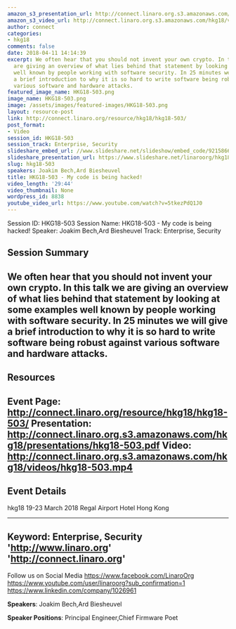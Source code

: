 ```yaml
---
amazon_s3_presentation_url: http://connect.linaro.org.s3.amazonaws.com/hkg18/presentations/hkg18-503.pdf
amazon_s3_video_url: http://connect.linaro.org.s3.amazonaws.com/hkg18/videos/hkg18-503.mp4
author: connect
categories:
- hkg18
comments: false
date: 2018-04-11 14:14:39
excerpt: We often hear that you should not invent your own crypto. In this talk we
  are giving an overview of what lies behind that statement by looking at some examples
  well known by people working with software security. In 25 minutes we will give
  a brief introduction to why it is so hard to write software being robust against
  various software and hardware attacks.
featured_image_name: HKG18-503.png
image_name: HKG18-503.png
image: /assets/images/featured-images/HKG18-503.png
layout: resource-post
link: http://connect.linaro.org/resource/hkg18/hkg18-503/
post_format:
- Video
session_id: HKG18-503
session_track: Enterprise, Security
slideshare_embed_url: //www.slideshare.net/slideshow/embed_code/92158662
slideshare_presentation_url: https://www.slideshare.net/linaroorg/hkg18503-my-code-is-being-hacked
slug: hkg18-503
speakers: Joakim Bech,Ard Biesheuvel
title: HKG18-503 - My code is being hacked!
video_length: '29:44'
video_thumbnail: None
wordpress_id: 8838
youtube_video_url: https://www.youtube.com/watch?v=5tkezPdQ1J0
---
```


Session ID: HKG18-503
Session Name: HKG18-503 - My code is being hacked!
Speaker: Joakim Bech,Ard Biesheuvel
Track: Enterprise, Security


## Session Summary
We often hear that you should not invent your own crypto. In this talk we are giving an overview of what lies behind that statement by looking at some examples well known by people working with software security. In 25 minutes we will give a brief introduction to why it is so hard to write software being robust against various software and hardware attacks.
---------------------------------------------------
## Resources
Event Page: http://connect.linaro.org/resource/hkg18/hkg18-503/
Presentation: http://connect.linaro.org.s3.amazonaws.com/hkg18/presentations/hkg18-503.pdf
Video: http://connect.linaro.org.s3.amazonaws.com/hkg18/videos/hkg18-503.mp4
 ---------------------------------------------------
## Event Details
hkg18
19-23 March 2018
Regal Airport Hotel Hong Kong

---------------------------------------------------
Keyword: Enterprise, Security
'http://www.linaro.org'
'http://connect.linaro.org'
---------------------------------------------------
Follow us on Social Media
https://www.facebook.com/LinaroOrg
https://www.youtube.com/user/linaroorg?sub_confirmation=1
https://www.linkedin.com/company/1026961

**Speakers**: Joakim Bech,Ard Biesheuvel

**Speaker Positions**: Principal Engineer,Chief Firmware Poet
